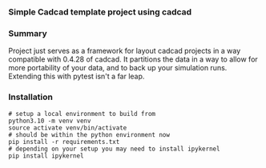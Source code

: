 ### Simple Cadcad template project using cadcad
### Summary
Project just serves as a framework for layout cadcad projects in a way compatible with 0.4.28 of cadcad.
It partitions the data in a way to allow for more portability of your data, and to back up your simulation runs.
Extending this with pytest isn't a far leap. 

### Installation
```
# setup a local environment to build from
python3.10 -m venv venv
source activate venv/bin/activate
# should be within the python environment now
pip install -r requirements.txt
# depending on your setup you may need to install ipykernel
pip install ipykernel
```

